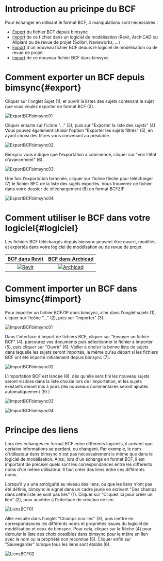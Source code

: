# Introduction au pricinpe du BCF

Pour échanger en utilisant le format BCF, 4 manipulations sont nécessaires :

* [Export](#export) du fichier BCF depuis bimsync
* [Import](#logiciel) de ce fichier dans un logiciel de modélisation (Revit, ArchiCAD ou Allplan) ou de revue de projet (Solibri, Navisworks, ...)
* [Export](#logiciel) d'un nouveau fichier BCF depuis le logiciel de modélisation ou de revue de projet
* [Import](#import) de ce nouveau fichier BCF dans bimsync

# Comment exporter un BCF depuis bimsync{#export}

Cliquer sur l'onglet Sujet (1), et ouvrir la listes des sujets contenant le sujet que vous voulez exporter en format BCF (2).

![ExportBCFbimsync01](/07-Echanger_en_BCF/echanger-en-bcf-images/ExportBCFbimsync01.PNG)

Cliquer ensuite sur l'icône "..." (3), puis sur "Exporter la liste des sujets" (4). Vous pouvez également choisir l'option "Exporter les sujets filtrés" (5), en ayant choisi des filtres vous convenant au préalable.

![ExportBCFbimsync02](/07-Echanger_en_BCF/echanger-en-bcf-images/ExportBCFbimsync02.PNG)

Bimsync vous indique que l'exportation a commencé, cliquer sur "voir l'état d'avancement" (6).

![ExportBCFbimsync03](/07-Echanger_en_BCF/echanger-en-bcf-images/ExportBCFbimsync03.PNG)

Une fois l'exportation terminée, cliquer sur l'icône flèche pour télécharger (7) le fichier BFC de la liste des sujets exportés. Vous trouverez ce fichier dans votre dossier de téléchargement (8) en format BCFZIP.

![ExportBCFbimsync04](/07-Echanger_en_BCF/echanger-en-bcf-images/ExportBCFbimsync04.PNG)

# Comment utiliser le BCF dans votre logiciel{#logiciel}

Les fichiers BCF téléchargés depuis bimsync peuvent être ouvert, modifiés et exportés dans votre logiciel de modélsation ou de revue de projet.

| [**BCF dans Revit**](/07-Echanger_en_BCF/echanger-en-bcf-revit.md) | [**BCF dans Archicad**](/07-Echanger_en_BCF/echanger-en-bcf-archicad.md) |
| :---: | :---: |
| [![Revit](/07-Echanger_en_BCF/echanger-en-bcf-images/Revit.png)](/07-Echanger_en_BCF/echanger-en-bcf-revit.md) | [![Archicad](/07-Echanger_en_BCF/echanger-en-bcf-images/archiCAD.png)](/07-Echanger_en_BCF/echanger-en-bcf-archicad.md) |

# Comment importer un BCF dans bimsync{#import}

Pour importer un fichier BCFZIP dans bimsync, aller dans l'onglet sujets (1), cliquer sur l'icône "..." (2), puis sur "Importer" (3).

![ImportBCFbimsync01](/07-Echanger_en_BCF/echanger-en-bcf-images/ImportBCFbimsync01.PNG)

Dans l'interface d'import de fichiers BCF, cliquer sur "Envoyer un fichier BCF" (4), parcourez vos documents puis sélectionner le fichier à importer (5), puis cliquer sur "Ouvrir" (6). Veiller à choisir la bonne liste de sujets dans laquelle les sujets seront importés, la même qu'au départ si les fichiers BCF ont été importé initialement depuis bimsync (7).

![ImportBCFbimsync02](/07-Echanger_en_BCF/echanger-en-bcf-images/ImportBCFbimsync02.PNG)

L'importation BCF est lancée (8), dès qu'elle sera fini les nouveau sujets seront visibles dans la liste choisie lors de l'importation, et les sujets existants seront mis à jours (les nouveaux commentaires seront ajoutés automatiquement (9) )

![ImportBCFbimsync03](/07-Echanger_en_BCF/echanger-en-bcf-images/ImportBCFbimsync03.PNG)

![ImportBCFbimsync04](/07-Echanger_en_BCF/echanger-en-bcf-images/ImportBCFbimsync04.PNG)

# Principe des liens

Lors des échanges en format BCF entre différents logiciels, il arrivent que certaine informations se perdent, ou changent. Par exemple, le nom d'utilisateur dans bimsync n'est pas nécessairement le même que dans le logiciel de modélisation. Ainsi, lors d'un échange en format BCF, il est important de préciser quels sont les correspondances entre les différents noms d'un même utilisateur. Il faut créer des liens entre ces différents noms. 

Lorsqu'il y a une ambiguïté au niveau des liens, ou que les liens n'ont pas été définis, bimsync le signal dans un cadre jaune en écrivant "Des champs dans cette liste ne sont pas liés" (1). Cliquer sur "Cliquez ici pour créer un lien" (2), pour accéder à l'interface de création de lien.

![LiensBCF01](/07-Echanger_en_BCF/echanger-en-bcf-images/LiensBCF01.PNG)

Aller ensuite dans l'onglet "Champs non liés" (3), puis mettre en correspondances les différents noms et propriétés issues du logiciel de modélisation et ceux de bimsync. Pour cela, cliquer sur la flèche (4) pour dérouler la liste des choix possibles dans bimsync pour le mêtre en lien avec le nom ou la propriété non reconnue (5).
Cliquer enfin sur "Sauvegarder" lorsque tous les liens sont établis (6).

![LiensBCF02](/07-Echanger_en_BCF/echanger-en-bcf-images/LiensBCF02.PNG)